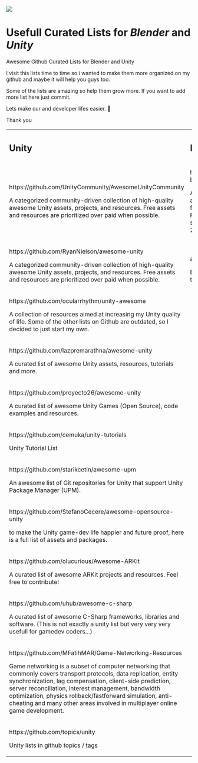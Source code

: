 ![](https://user-images.githubusercontent.com/1686324/92333706-46ae3400-f090-11ea-9288-cd46bf546f57.gif)

# Usefull Curated Lists for _**Blender**_ and _Unity_

Awesome Github Curated Lists for Blender and Unity

I visit this lists time to time so i wanted to make them more organized on my github and maybe it will help you guys too.

Some of the lists are amazing so help them grow more. If you want to add more list here just commit.

Lets make our and developer lifes easier. 🤗

Thank you

<table><tbody><tr><td><h2><strong>Unity</strong></h2></td><td><h2><strong>Blender</strong></h2></td></tr><tr><td><p>https://github.com/UnityCommunity/AwesomeUnityCommunity</p><p>A categorized community-driven collection of high-quality awesome Unity assets, projects, and resources. Free assets and resources are prioritized over paid when possible.</p></td><td><p>https://github.com/agmmnn/awesome-blender</p><p>A curated list of awesome Blender add-ons, tools, tutorials and resources for 3D Artists, Hobbyists, Developers, Researchers. Focused mostly open source and free resources. Blender 2.8+ compatible list.</p></td></tr><tr><td><p>https://github.com/RyanNielson/awesome-unity</p><p>A categorized community-driven collection of high-quality awesome Unity assets, projects, and resources. Free assets and resources are prioritized over paid when possible.</p></td><td><p>&nbsp;https://github.com/topics/blender-addon</p><p>Blender addon lists in github topics / tags</p></td></tr><tr><td><p>https://github.com/ocularrhythm/unity-awesome</p><p>A collection of resources aimed at increasing my Unity quality of life. Some of the other lists on Github are outdated, so I decided to just start my own.</p></td><td>&nbsp;</td></tr><tr><td><p>https://github.com/lazpremarathna/awesome-unity</p><p>A curated list of awesome Unity assets, resources, tutorials and more.</p></td><td>&nbsp;</td></tr><tr><td><p>https://github.com/proyecto26/awesome-unity</p><p>A curated list of awesome Unity Games (Open Source), code examples and resources.</p></td><td>&nbsp;</td></tr><tr><td><p>https://github.com/cemuka/unity-tutorials</p><p>Unity Tutorial List</p></td><td>&nbsp;</td></tr><tr><td><p>https://github.com/starikcetin/awesome-upm</p><p>An awesome list of Git repositories for Unity that support Unity Package Manager (UPM).</p></td><td>&nbsp;</td></tr><tr><td><p>https://github.com/StefanoCecere/awesome-opensource-unity</p><p>to make the Unity game-dev life happier and future proof, here is a full list of assets and packages.</p></td><td>&nbsp;</td></tr><tr><td><p>https://github.com/olucurious/Awesome-ARKit</p><p>A curated list of awesome ARKit projects and resources. Feel free to contribute!</p></td><td>&nbsp;</td></tr><tr><td><p>https://github.com/uhub/awesome-c-sharp</p><p>A curated list of awesome C-Sharp frameworks, libraries and software. (This is not exactly a unity list but very very very usefull for gamedev coders...)</p></td><td>&nbsp;</td></tr><tr><td><p>https://github.com/MFatihMAR/Game-Networking-Resources</p><p>Game networking is a subset of computer networking that commonly covers transport protocols, data replication, entity synchronization, lag compensation, client-side prediction, server reconciliation, interest management, bandwidth optimization, physics rollback/fastforward simulation, anti-cheating and many other areas involved in multiplayer online game development.</p></td><td>&nbsp;</td></tr><tr><td><p>https://github.com/topics/unity</p><p>Unity lists in github topics / tags</p></td><td>&nbsp;</td></tr></tbody></table>
